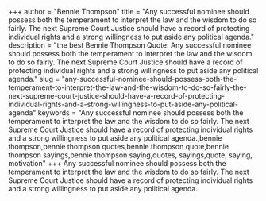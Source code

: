 +++
author = "Bennie Thompson"
title = "Any successful nominee should possess both the temperament to interpret the law and the wisdom to do so fairly. The next Supreme Court Justice should have a record of protecting individual rights and a strong willingness to put aside any political agenda."
description = "the best Bennie Thompson Quote: Any successful nominee should possess both the temperament to interpret the law and the wisdom to do so fairly. The next Supreme Court Justice should have a record of protecting individual rights and a strong willingness to put aside any political agenda."
slug = "any-successful-nominee-should-possess-both-the-temperament-to-interpret-the-law-and-the-wisdom-to-do-so-fairly-the-next-supreme-court-justice-should-have-a-record-of-protecting-individual-rights-and-a-strong-willingness-to-put-aside-any-political-agenda"
keywords = "Any successful nominee should possess both the temperament to interpret the law and the wisdom to do so fairly. The next Supreme Court Justice should have a record of protecting individual rights and a strong willingness to put aside any political agenda.,bennie thompson,bennie thompson quotes,bennie thompson quote,bennie thompson sayings,bennie thompson saying,quotes, sayings,quote, saying, motivation"
+++
Any successful nominee should possess both the temperament to interpret the law and the wisdom to do so fairly. The next Supreme Court Justice should have a record of protecting individual rights and a strong willingness to put aside any political agenda.
